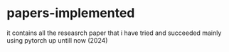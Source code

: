 # papers-implemented
it contains all the reseasrch paper that i have tried and succeeded mainly using pytorch up untill now
(2024)
